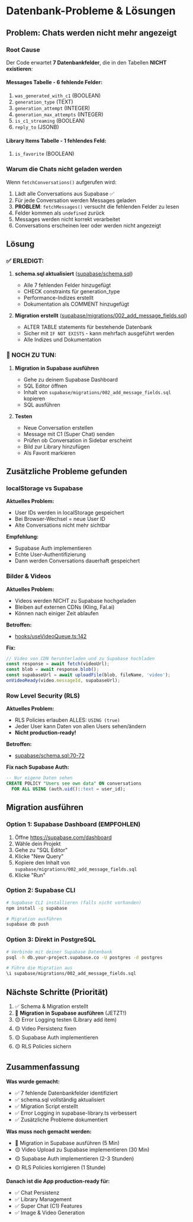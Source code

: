 # Datenbank-Probleme & Lösungen

## Problem: Chats werden nicht mehr angezeigt

### Root Cause
Der Code erwartet **7 Datenbankfelder**, die in den Tabellen **NICHT existieren**:

#### Messages Tabelle - 6 fehlende Felder:
1. `was_generated_with_c1` (BOOLEAN)
2. `generation_type` (TEXT)
3. `generation_attempt` (INTEGER)
4. `generation_max_attempts` (INTEGER)
5. `is_c1_streaming` (BOOLEAN)
6. `reply_to` (JSONB)

#### Library Items Tabelle - 1 fehlendes Feld:
1. `is_favorite` (BOOLEAN)

### Warum die Chats nicht geladen werden

Wenn `fetchConversations()` aufgerufen wird:
1. Lädt alle Conversations aus Supabase ✅
2. Für jede Conversation werden Messages geladen
3. **PROBLEM**: `fetchMessages()` versucht die fehlenden Felder zu lesen
4. Felder kommen als `undefined` zurück
5. Messages werden nicht korrekt verarbeitet
6. Conversations erscheinen leer oder werden nicht angezeigt

## Lösung

### ✅ ERLEDIGT:

1. **schema.sql aktualisiert** ([supabase/schema.sql](supabase/schema.sql))
   - Alle 7 fehlenden Felder hinzugefügt
   - CHECK constraints für generation_type
   - Performance-Indizes erstellt
   - Dokumentation als COMMENT hinzugefügt

2. **Migration erstellt** ([supabase/migrations/002_add_message_fields.sql](supabase/migrations/002_add_message_fields.sql))
   - ALTER TABLE statements für bestehende Datenbank
   - Sicher mit `IF NOT EXISTS` - kann mehrfach ausgeführt werden
   - Alle Indizes und Dokumentation

### 🔴 NOCH ZU TUN:

1. **Migration in Supabase ausführen**
   - Gehe zu deinem Supabase Dashboard
   - SQL Editor öffnen
   - Inhalt von `supabase/migrations/002_add_message_fields.sql` kopieren
   - SQL ausführen

2. **Testen**
   - Neue Conversation erstellen
   - Message mit C1 (Super Chat) senden
   - Prüfen ob Conversation in Sidebar erscheint
   - Bild zur Library hinzufügen
   - Als Favorit markieren

## Zusätzliche Probleme gefunden

### localStorage vs Supabase

**Aktuelles Problem:**
- User IDs werden in localStorage gespeichert
- Bei Browser-Wechsel = neue User ID
- Alte Conversations nicht mehr sichtbar

**Empfehlung:**
- Supabase Auth implementieren
- Echte User-Authentifizierung
- Dann werden Conversations dauerhaft gespeichert

### Bilder & Videos

**Aktuelles Problem:**
- Videos werden NICHT zu Supabase hochgeladen
- Bleiben auf externen CDNs (Kling, Fal.ai)
- Können nach einiger Zeit ablaufen

**Betroffen:**
- [hooks/useVideoQueue.ts:142](hooks/useVideoQueue.ts#L142)

**Fix:**
```typescript
// Video von CDN herunterladen und zu Supabase hochladen
const response = await fetch(videoUrl);
const blob = await response.blob();
const supabaseUrl = await uploadFile(blob, fileName, 'video');
onVideoReady(video.messageId, supabaseUrl);
```

### Row Level Security (RLS)

**Aktuelles Problem:**
- RLS Policies erlauben ALLES: `USING (true)`
- Jeder User kann Daten von allen Users sehen/ändern
- **Nicht production-ready!**

**Betroffen:**
- [supabase/schema.sql:70-72](supabase/schema.sql#L70-L72)

**Fix nach Supabase Auth:**
```sql
-- Nur eigene Daten sehen
CREATE POLICY "Users see own data" ON conversations
  FOR ALL USING (auth.uid()::text = user_id);
```

## Migration ausführen

### Option 1: Supabase Dashboard (EMPFOHLEN)

1. Öffne https://supabase.com/dashboard
2. Wähle dein Projekt
3. Gehe zu "SQL Editor"
4. Klicke "New Query"
5. Kopiere den Inhalt von `supabase/migrations/002_add_message_fields.sql`
6. Klicke "Run"

### Option 2: Supabase CLI

```bash
# Supabase CLI installieren (falls nicht vorhanden)
npm install -g supabase

# Migration ausführen
supabase db push
```

### Option 3: Direkt in PostgreSQL

```bash
# Verbinde mit deiner Supabase Datenbank
psql -h db.your-project.supabase.co -U postgres -d postgres

# Führe die Migration aus
\i supabase/migrations/002_add_message_fields.sql
```

## Nächste Schritte (Priorität)

1. ✅ Schema & Migration erstellt
2. 🔴 **Migration in Supabase ausführen** (JETZT!)
3. 🟡 Error Logging testen (Library add item)
4. 🟡 Video Persistenz fixen
5. 🟡 Supabase Auth implementieren
6. 🟡 RLS Policies sichern

## Zusammenfassung

**Was wurde gemacht:**
- ✅ 7 fehlende Datenbankfelder identifiziert
- ✅ schema.sql vollständig aktualisiert
- ✅ Migration Script erstellt
- ✅ Error Logging in supabase-library.ts verbessert
- ✅ Zusätzliche Probleme dokumentiert

**Was muss noch gemacht werden:**
- 🔴 Migration in Supabase ausführen (5 Min)
- 🟡 Video Upload zu Supabase implementieren (30 Min)
- 🟡 Supabase Auth implementieren (2-3 Stunden)
- 🟡 RLS Policies korrigieren (1 Stunde)

**Danach ist die App production-ready für:**
- ✅ Chat Persistenz
- ✅ Library Management
- ✅ Super Chat (C1) Features
- ✅ Image & Video Generation
